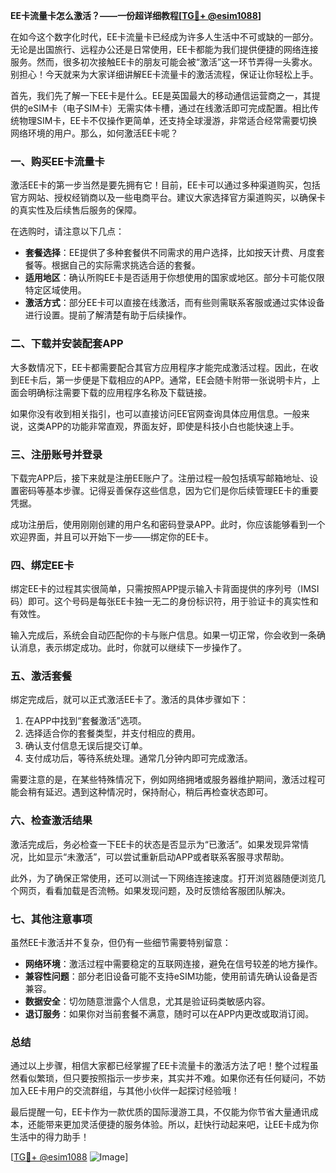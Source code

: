 **EE卡流量卡怎么激活？——一份超详细教程[[TG💪+ @esim1088](https://t.me/s/esim1088)]**

在如今这个数字化时代，EE卡流量卡已经成为许多人生活中不可或缺的一部分。无论是出国旅行、远程办公还是日常使用，EE卡都能为我们提供便捷的网络连接服务。然而，很多初次接触EE卡的朋友可能会被“激活”这一环节弄得一头雾水。别担心！今天就来为大家详细讲解EE卡流量卡的激活流程，保证让你轻松上手。

首先，我们先了解一下EE卡是什么。EE是英国最大的移动通信运营商之一，其提供的eSIM卡（电子SIM卡）无需实体卡槽，通过在线激活即可完成配置。相比传统物理SIM卡，EE卡不仅操作更简单，还支持全球漫游，非常适合经常需要切换网络环境的用户。那么，如何激活EE卡呢？

### **一、购买EE卡流量卡**

激活EE卡的第一步当然是要先拥有它！目前，EE卡可以通过多种渠道购买，包括官方网站、授权经销商以及一些电商平台。建议大家选择官方渠道购买，以确保卡的真实性及后续售后服务的保障。

在选购时，请注意以下几点：
- **套餐选择**：EE提供了多种套餐供不同需求的用户选择，比如按天计费、月度套餐等。根据自己的实际需求挑选合适的套餐。
- **适用地区**：确认所购EE卡是否适用于你想使用的国家或地区。部分卡可能仅限特定区域使用。
- **激活方式**：部分EE卡可以直接在线激活，而有些则需联系客服或通过实体设备进行设置。提前了解清楚有助于后续操作。

### **二、下载并安装配套APP**

大多数情况下，EE卡都需要配合其官方应用程序才能完成激活过程。因此，在收到EE卡后，第一步便是下载相应的APP。通常，EE会随卡附带一张说明卡片，上面会明确标注需要下载的应用程序名称及下载链接。

如果你没有收到相关指引，也可以直接访问EE官网查询具体应用信息。一般来说，这类APP的功能非常直观，界面友好，即使是科技小白也能快速上手。

### **三、注册账号并登录**

下载完APP后，接下来就是注册EE账户了。注册过程一般包括填写邮箱地址、设置密码等基本步骤。记得妥善保存这些信息，因为它们是你后续管理EE卡的重要凭据。

成功注册后，使用刚刚创建的用户名和密码登录APP。此时，你应该能够看到一个欢迎界面，并且可以开始下一步——绑定你的EE卡。

### **四、绑定EE卡**

绑定EE卡的过程其实很简单，只需按照APP提示输入卡背面提供的序列号（IMSI码）即可。这个号码是每张EE卡独一无二的身份标识符，用于验证卡的真实性和有效性。

输入完成后，系统会自动匹配你的卡与账户信息。如果一切正常，你会收到一条确认消息，表示绑定成功。此时，你就可以继续下一步操作了。

### **五、激活套餐**

绑定完成后，就可以正式激活EE卡了。激活的具体步骤如下：

1. 在APP中找到“套餐激活”选项。
2. 选择适合你的套餐类型，并支付相应的费用。
3. 确认支付信息无误后提交订单。
4. 支付成功后，等待系统处理。通常几分钟内即可完成激活。

需要注意的是，在某些特殊情况下，例如网络拥堵或服务器维护期间，激活过程可能会稍有延迟。遇到这种情况时，保持耐心，稍后再检查状态即可。

### **六、检查激活结果**

激活完成后，务必检查一下EE卡的状态是否显示为“已激活”。如果发现异常情况，比如显示“未激活”，可以尝试重新启动APP或者联系客服寻求帮助。

此外，为了确保正常使用，还可以测试一下网络连接速度。打开浏览器随便浏览几个网页，看看加载是否流畅。如果发现问题，及时反馈给客服团队解决。

### **七、其他注意事项**

虽然EE卡激活并不复杂，但仍有一些细节需要特别留意：

- **网络环境**：激活过程中需要稳定的互联网连接，避免在信号较差的地方操作。
- **兼容性问题**：部分老旧设备可能不支持eSIM功能，使用前请先确认设备是否兼容。
- **数据安全**：切勿随意泄露个人信息，尤其是验证码类敏感内容。
- **退订服务**：如果你对当前套餐不满意，随时可以在APP内更改或取消订阅。

### **总结**

通过以上步骤，相信大家都已经掌握了EE卡流量卡的激活方法了吧！整个过程虽然看似繁琐，但只要按照指示一步步来，其实并不难。如果你还有任何疑问，不妨加入EE卡用户的交流群组，与其他小伙伴一起探讨经验哦！

最后提醒一句，EE卡作为一款优质的国际漫游工具，不仅能为你节省大量通讯成本，还能带来更加灵活便捷的服务体验。所以，赶快行动起来吧，让EE卡成为你生活中的得力助手！

[[TG💪+ @esim1088](https://t.me/s/esim1088) ![Image](https://i.postimg.cc/4NQfJmqS/Snipaste-2025-05-13-00-14-12.png)]